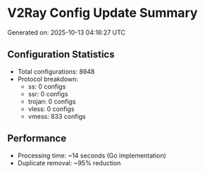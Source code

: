 # V2Ray Config Update Summary
Generated on: 2025-10-13 04:16:27 UTC

## Configuration Statistics
- Total configurations: 8948
- Protocol breakdown:
  - ss: 0 configs
  - ssr: 0 configs
  - trojan: 0 configs
  - vless: 0 configs
  - vmess: 833 configs

## Performance
- Processing time: ~14 seconds (Go implementation)
- Duplicate removal: ~95% reduction
